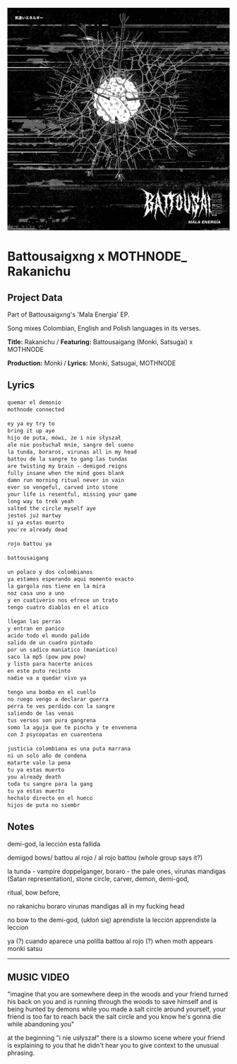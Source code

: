 ![](57175019_319474918741616_8502199518755923887_n.jpg)

# Battousaigxng x MOTHNODE_ Rakanichu

## Project Data

Part of Battousaigxng's 'Mala Energia' EP.

Song mixes Colombian, English and Polish languages in its verses.

**Title:** Rakanichu / **Featuring:** Battousaigang (Monki, Satsugai) x MOTHNODE

**Production:** Monki / **Lyrics:** Monki, Satsugai, MOTHNODE

## Lyrics

```
quemar el demonio
mothnode connected

ey ya ey try to 
bring it up aye
hijo de puta, mówi, że i nie słyszał
ale nie posłuchał mnie, sangre del sueno
la tunda, boraros, virunas all in my head
battou de la sangre to gang las tundas 
are twisting my brain - demigod reigns
fully insane when the mind goes blank 
damn run morning ritual never in vain 
ever so vengeful, carved into stone
your life is resentful, missing your game
long way to trek yeah
salted the circle myself aye
jesteś już martwy
si ya estas muerto 
you're already dead

rojo battou ya

battousaigang

un polaco y dos colombianos
ya estamos esperando aqui momento exacto
la gargola nos tiene en la mira
noz casa uno a uno
y en cuativerio nos efrece un trato
tengo cuatro diablos en el atico

llegan las perras
y entran en panico
acido todo el mundo palido
salido de un cuadro pintado
por un sadico maniatico (maniatico)
saco la mp5 (pow pow pow)
y listo para hacerte anicos
en este puto recinto
nadie va a quedar vivo ya

tengo una bomba en el cuello 
no ruego vengo a declarar guerra 
perra te ves perdido con la sangre 
saliendo de las venas 
tus versos son pura gangrena 
somo la aguja que te pincha y te envenena 
con 3 psycopatas en cuarentena 

justicia colombiana es una puta marrana 
ni un solo año de condena 
matarte vale la pena 
tu ya estas muerto 
you already death 
toda tu sangre para la gang 
tu ya estas muerto 
hechalo directo en el hueco 
hijos de puta no siembr

```
## Notes

demi-god, la lección esta fallida

demigod bows/ battou al rojo / al rojo battou (whole group says it?)

la tunda - vampire doppelganger, 
boraro - the pale ones, 
virunas mandigas (Satan representation), 
stone circle, 
carver, 
demon, 
demi-god, 

ritual, 
bow before, 

no rakanichu
boraro
virunas mandigas
all in my fucking head

no bow to the demi-god, (ukłoń się)
aprendiste la lección
apprendiste la leccion

ya (?) cuando aparece una polilla
battou al rojo (?) when moth appears
monki satsu

----

## MUSIC VIDEO

"imagine that you are somewhere deep in the woods and your friend turned his back on you and is running through the woods to save himself and is being hunted by demons while you made a salt circle around yourself, your friend is too far to reach back the salt circle and you know he's gonna die while abandoning you"

at the beginning "i nie usłyszał" there is a slowmo scene where your friend is explaining to you that he didn't hear you to give context to the unusual phrasing.


  
